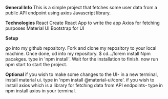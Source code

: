 **General Info**
This is a simple project that fetches some user data from a public API endpoint using axios Javascript library.


**Technologies**
React Create React App to write the app
Axios for fetching purposes
Material UI Bootstrap for UI


**Setup**

go into my github repository. Fork and clone my repository to your local machine.
Once done, cd into my repository. $ cd.../lorem
install Npm pacakges. type in 'npm install'. Wait for the installation to finish.
now run npm start to start the project.

**Optional**
if you wish to make some changes to the UI- in a new terminal, install material ui. type in 'npm install @material-ui/core'. 
if you wish to install axios which is a library for fetching data from API endpoints- type in npm install axios in your terminal. 
